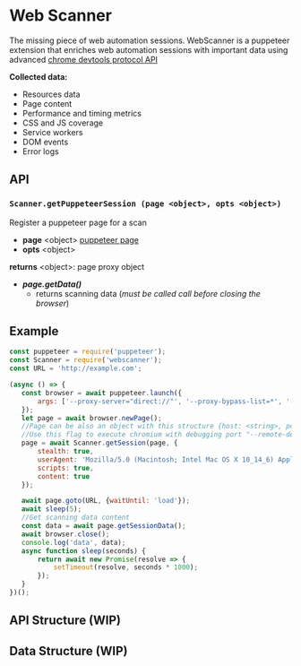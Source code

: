 
# Web Scanner

The missing piece of web automation sessions.
WebScanner is a puppeteer extension that enriches web automation sessions with important data using advanced [chrome devtools protocol API](https://chromedevtools.github.io/devtools-protocol/)

**Collected data:**
- Resources data
- Page content
- Performance and timing metrics 
- CSS and JS coverage
- Service workers
- DOM events
- Error logs

## API

### `Scanner.getPuppeteerSession (page <object>, opts <object>)` 
Register a puppeteer page for a scan
- **page**  \<object> 
	     [puppeteer page](https://github.com/GoogleChrome/puppeteer/blob/master/docs/api.md#class-page) 
 - **opts** \<object> 

**returns** \<object>: page proxy object 
- ***page.getData()***
	-  returns scanning data (*must be called call before closing the browser*)

## Example

 ````javascript
const puppeteer = require('puppeteer');
const Scanner = require('webscanner');
const URL = 'http://example.com';

(async () => {
    const browser = await puppeteer.launch({
        args: ['--proxy-server="direct://"', '--proxy-bypass-list=*', '--disable-web-security']
    });
    let page = await browser.newPage();
    //Page can be also an object with this structure {host: <string>, port: <string>}
    //Use this flag to execute chromium with debugging port "--remote-debugging-port=<debuggingPort>"
    page = await Scanner.getSession(page, {
        stealth: true,
        userAgent: 'Mozilla/5.0 (Macintosh; Intel Mac OS X 10_14_6) AppleWebKit/537.36 (KHTML, like Gecko) Chrome/79.0.3933.0 Safari/537.36',
        scripts: true,
        content: true
    });

    await page.goto(URL, {waitUntil: 'load'});
    await sleep(5);
    //Get scanning data content 
    const data = await page.getSessionData();
    await browser.close();
    console.log('data', data);
    async function sleep(seconds) {
        return await new Promise(resolve => {
            setTimeout(resolve, seconds * 1000);
        });
    }
})();
````
## API Structure (WIP)
## Data Structure (WIP)




